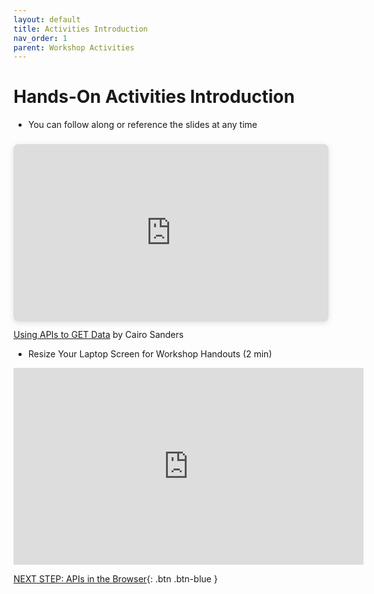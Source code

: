 ```yaml
---
layout: default
title: Activities Introduction
nav_order: 1
parent: Workshop Activities
---
```

# Hands-On Activities Introduction

- You can follow along or reference the slides at any time
<div style="position: relative; width: 100%; height: 0; padding-top: 56.2500%;
 padding-bottom: 0; box-shadow: 0 2px 8px 0 rgba(63,69,81,0.16); margin-top: 1.6em; margin-bottom: 0.9em; overflow: hidden;
 border-radius: 8px; will-change: transform;">
  <iframe loading="lazy" style="position: absolute; width: 100%; height: 100%; top: 0; left: 0; border: none; padding: 0;margin: 0;"
    src="https://www.canva.com/design/DAGx2nYxPQY/fFxlwiz0ZZBxyEH5DRuO9g/view?embed" allowfullscreen="allowfullscreen" allow="fullscreen">
  </iframe>
</div>
<a href="https:&#x2F;&#x2F;www.canva.com&#x2F;design&#x2F;DAGx2nYxPQY&#x2F;fFxlwiz0ZZBxyEH5DRuO9g&#x2F;view?utm_content=DAGx2nYxPQY&amp;utm_campaign=designshare&amp;utm_medium=embeds&amp;utm_source=link" target="_blank" rel="noopener">Using APIs to GET Data</a> by Cairo Sanders


- Resize Your Laptop Screen for Workshop Handouts (2 min)<br>
<iframe width="560" height="315" src="https://www.youtube.com/embed/Igk5hZUfzN0" title="YouTube video player" frameborder="0" allow="accelerometer; autoplay; clipboard-write; encrypted-media; gyroscope; picture-in-picture" allowfullscreen></iframe>

[NEXT STEP: APIs in the Browser](1-apis-in-the-browser.html){: .btn .btn-blue }

